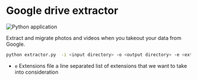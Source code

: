 # Google drive extractor
![Python application](https://github.com/fokion/google_drive_extractor/workflows/Python%20application/badge.svg)

Extract and migrate photos and videos when you takeout your data from Google.

```bash
python extractor.py  -i <input directory> -o <output directory> -e <extensions file>
```

- `e` Extensions file a line separated list of extensions that we want to take into consideration
